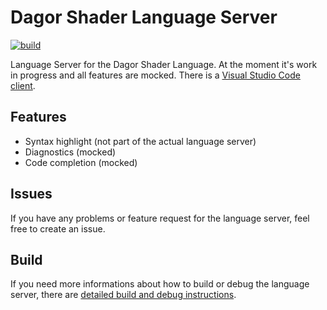 # Dagor Shader Language Server

[![build](https://github.com/Gaijin-Games-KFT/Dagor-Shader-Language-Server/actions/workflows/build.yml/badge.svg)](https://github.com/Gaijin-Games-KFT/Dagor-Shader-Language-Server/actions/workflows/build.yml)

Language Server for the Dagor Shader Language. At the moment it's work in progress and all features are mocked. There is a [Visual Studio Code client](https://github.com/Gaijin-Games-KFT/Dagor-Shader-Language-Support-for-Visual-Studio-Code).

## Features

-   Syntax highlight (not part of the actual language server)
-   Diagnostics (mocked)
-   Code completion (mocked)

## Issues

If you have any problems or feature request for the language server, feel free to create an issue.

## Build

If you need more informations about how to build or debug the language server, there are [detailed build and debug instructions](https://github.com/Gaijin-Games-KFT/Dagor-Shader-Language-Server/blob/main/BUILD.md).

